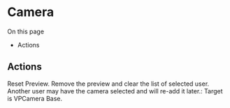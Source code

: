 # Camera

On this page 

  * Actions





## Actions

Reset Preview. Remove the preview and clear the list of selected user. Another user may have the camera selected and will re-add it later.: Target is VPCamera Base.

